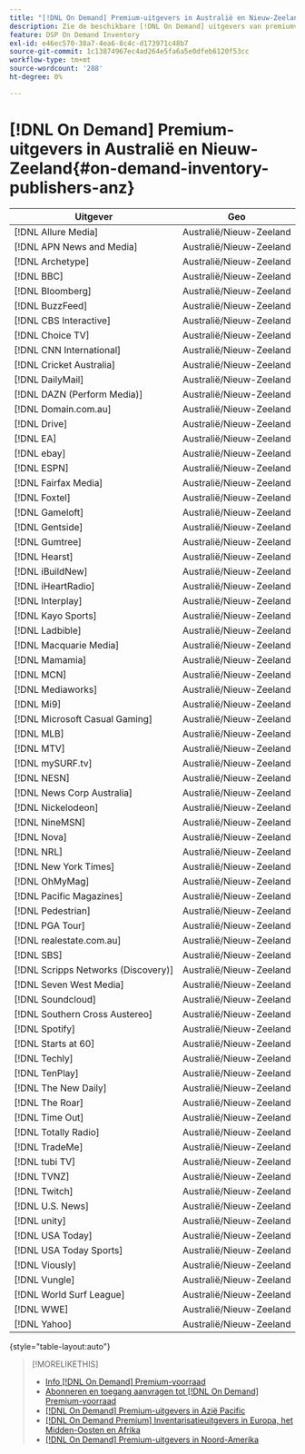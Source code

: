 ```yaml
---
title: "[!DNL On Demand] Premium-uitgevers in Australië en Nieuw-Zeeland"
description: Zie de beschikbare [!DNL On Demand] uitgevers van premiumvoorraden in Australië en Nieuw-Zeeland.
feature: DSP On Demand Inventory
exl-id: e46ec570-38a7-4ea6-8c4c-d173971c48b7
source-git-commit: 1c13874967ec4ad264e5fa6a5e0dfeb6120f53cc
workflow-type: tm+mt
source-wordcount: '288'
ht-degree: 0%

---
```


# [!DNL On Demand] Premium-uitgevers in Australië en Nieuw-Zeeland{#on-demand-inventory-publishers-anz}

<!-- get from Amanda Cabrera <acabrera@adobe.com> -->

| Uitgever | Geo |
|------------------------------|--------------|
| [!DNL Allure Media] | Australië/Nieuw-Zeeland |
| [!DNL APN News and Media] | Australië/Nieuw-Zeeland |
| [!DNL Archetype] | Australië/Nieuw-Zeeland |
| [!DNL BBC] | Australië/Nieuw-Zeeland |
| [!DNL Bloomberg] | Australië/Nieuw-Zeeland |
| [!DNL BuzzFeed] | Australië/Nieuw-Zeeland |
| [!DNL CBS Interactive] | Australië/Nieuw-Zeeland |
| [!DNL Choice TV] | Australië/Nieuw-Zeeland |
| [!DNL CNN International] | Australië/Nieuw-Zeeland |
| [!DNL Cricket Australia] | Australië/Nieuw-Zeeland |
| [!DNL DailyMail] | Australië/Nieuw-Zeeland |
| [!DNL DAZN (Perform Media)] | Australië/Nieuw-Zeeland |
| [!DNL Domain.com.au] | Australië/Nieuw-Zeeland |
| [!DNL Drive] | Australië/Nieuw-Zeeland |
| [!DNL EA] | Australië/Nieuw-Zeeland |
| [!DNL ebay] | Australië/Nieuw-Zeeland |
| [!DNL ESPN] | Australië/Nieuw-Zeeland |
| [!DNL Fairfax Media] | Australië/Nieuw-Zeeland |
| [!DNL Foxtel] | Australië/Nieuw-Zeeland |
| [!DNL Gameloft] | Australië/Nieuw-Zeeland |
| [!DNL Gentside] | Australië/Nieuw-Zeeland |
| [!DNL Gumtree] | Australië/Nieuw-Zeeland |
| [!DNL Hearst] | Australië/Nieuw-Zeeland |
| [!DNL iBuildNew] | Australië/Nieuw-Zeeland |
| [!DNL iHeartRadio] | Australië/Nieuw-Zeeland |
| [!DNL Interplay] | Australië/Nieuw-Zeeland |
| [!DNL Kayo Sports] | Australië/Nieuw-Zeeland |
| [!DNL Ladbible] | Australië/Nieuw-Zeeland |
| [!DNL Macquarie Media] | Australië/Nieuw-Zeeland |
| [!DNL Mamamia] | Australië/Nieuw-Zeeland |
| [!DNL MCN] | Australië/Nieuw-Zeeland |
| [!DNL Mediaworks] | Australië/Nieuw-Zeeland |
| [!DNL Mi9] | Australië/Nieuw-Zeeland |
| [!DNL Microsoft Casual Gaming] | Australië/Nieuw-Zeeland |
| [!DNL MLB] | Australië/Nieuw-Zeeland |
| [!DNL MTV] | Australië/Nieuw-Zeeland |
| [!DNL mySURF.tv] | Australië/Nieuw-Zeeland |
| [!DNL NESN] | Australië/Nieuw-Zeeland |
| [!DNL News Corp Australia] | Australië/Nieuw-Zeeland |
| [!DNL Nickelodeon] | Australië/Nieuw-Zeeland |
| [!DNL NineMSN] | Australië/Nieuw-Zeeland |
| [!DNL Nova] | Australië/Nieuw-Zeeland |
| [!DNL NRL] | Australië/Nieuw-Zeeland |
| [!DNL New York Times] | Australië/Nieuw-Zeeland |
| [!DNL OhMyMag] | Australië/Nieuw-Zeeland |
| [!DNL Pacific Magazines] | Australië/Nieuw-Zeeland |
| [!DNL Pedestrian] | Australië/Nieuw-Zeeland |
| [!DNL PGA Tour] | Australië/Nieuw-Zeeland |
| [!DNL realestate.com.au] | Australië/Nieuw-Zeeland |
| [!DNL SBS] | Australië/Nieuw-Zeeland |
| [!DNL Scripps Networks (Discovery)] | Australië/Nieuw-Zeeland |
| [!DNL Seven West Media] | Australië/Nieuw-Zeeland |
| [!DNL Soundcloud] | Australië/Nieuw-Zeeland |
| [!DNL Southern Cross Austereo] | Australië/Nieuw-Zeeland |
| [!DNL Spotify] | Australië/Nieuw-Zeeland |
| [!DNL Starts at 60] | Australië/Nieuw-Zeeland |
| [!DNL Techly] | Australië/Nieuw-Zeeland |
| [!DNL TenPlay] | Australië/Nieuw-Zeeland |
| [!DNL The New Daily] | Australië/Nieuw-Zeeland |
| [!DNL The Roar] | Australië/Nieuw-Zeeland |
| [!DNL Time Out] | Australië/Nieuw-Zeeland |
| [!DNL Totally Radio] | Australië/Nieuw-Zeeland |
| [!DNL TradeMe] | Australië/Nieuw-Zeeland |
| [!DNL tubi TV] | Australië/Nieuw-Zeeland |
| [!DNL TVNZ] | Australië/Nieuw-Zeeland |
| [!DNL Twitch] | Australië/Nieuw-Zeeland |
| [!DNL U.S. News] | Australië/Nieuw-Zeeland |
| [!DNL unity] | Australië/Nieuw-Zeeland |
| [!DNL USA Today] | Australië/Nieuw-Zeeland |
| [!DNL USA Today Sports] | Australië/Nieuw-Zeeland |
| [!DNL Viously] | Australië/Nieuw-Zeeland |
| [!DNL Vungle] | Australië/Nieuw-Zeeland |
| [!DNL World Surf League] | Australië/Nieuw-Zeeland |
| [!DNL WWE] | Australië/Nieuw-Zeeland |
| [!DNL Yahoo] | Australië/Nieuw-Zeeland |

{style=&quot;table-layout:auto&quot;}

>[!MORELIKETHIS]
>
>* [Info [!DNL On Demand] Premium-voorraad](on-demand-inventory-about.md)
>* [Abonneren en toegang aanvragen tot [!DNL On Demand] Premium-voorraad](on-demand-inventory-subscribe.md)
>* [[!DNL On Demand] Premium-uitgevers in Azië Pacific](on-demand-inventory-publishers-apac.md)
>* [[!DNL On Demand Premium] Inventarisatieuitgevers in Europa, het Midden-Oosten en Afrika](on-demand-inventory-publishers-emea.md)
>* [[!DNL On Demand] Premium-uitgevers in Noord-Amerika](on-demand-inventory-publishers-na.md)

